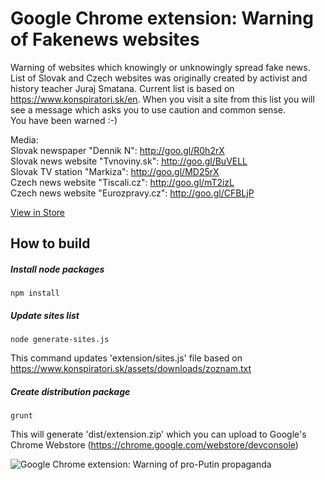 # Google Chrome extension: Warning of Fakenews websites

Warning of websites which knowingly or unknowingly spread fake news. List of Slovak and Czech websites was originally created by activist and history teacher Juraj Smatana. Current list is based on https://www.konspiratori.sk/en.
When you visit a site from this list you will see a message which asks you to use caution and common sense.  
You have been warned :-)

Media:  
Slovak newspaper "Dennik N": http://goo.gl/R0h2rX  
Slovak news website "Tvnoviny.sk": http://goo.gl/BuVELL  
Slovak TV station "Markiza": http://goo.gl/MD25rX  
Czech news website "Tiscali.cz": http://goo.gl/mT2izL  
Czech news website "Eurozpravy.cz": http://goo.gl/CFBLjP  

[View in Store](https://chrome.google.com/webstore/detail/detektor-dezinforma%C4%8Dn%C3%BDch/ajfhmidimnkpbhnkcckllicmhhdipmoo?hl=en)  

## How to build

##### Install node packages
```
npm install
```

##### Update sites list
```
node generate-sites.js
```
This command updates 'extension/sites.js' file based on https://www.konspiratori.sk/assets/downloads/zoznam.txt 

##### Create distribution package
```
grunt
```
This will generate 'dist/extension.zip' which you can upload to Google's Chrome Webstore (https://chrome.google.com/webstore/devconsole)

![Google Chrome extension: Warning of pro-Putin propaganda](http://radosdesign.github.io/screenshot.jpg)
